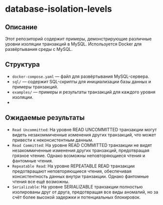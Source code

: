# database-isolation-levels

## Описание

Этот репозиторий содержит примеры, демонстрирующие различные уровни изоляции транзакций в MySQL. 
Используется Docker для развёртывания среды с MySQL. 

## Структура

- `docker-compose.yaml` — файл для развёртывания MySQL-сервера.
- `sql/` — содержит SQL-скрипты для инициализации базы данных и примеры транзакций.
- `examples/` — примеры и результаты транзакций для каждого уровня изоляции.
- 
## Ожидаемые результаты 

- `Read Uncommitted`: На уровне READ UNCOMMITTED транзакции могут видеть незакоммиченные изменения других транзакций, 
что может привести к неконсистентным данным.
- `Read Committed`: На уровне READ COMMITTED транзакции не видят незакоммиченные изменения других транзакций, 
предотвращая грязное чтение. Однако возможны неповторяющиеся чтения и фантомные чтения.
- `Repeatable Read`: На уровне REPEATABLE READ транзакции предотвращают неповторяющиеся чтения, 
обеспечивая консистентность данных внутри транзакции. Однако фантомные чтения все ещё возможны.
- `Serializable`: На уровне SERIALIZABLE транзакции полностью изолированы друг от друга, предотвращая все виды аномалий, 
но за счёт более высокой задержки и потенциальных блокировок.
